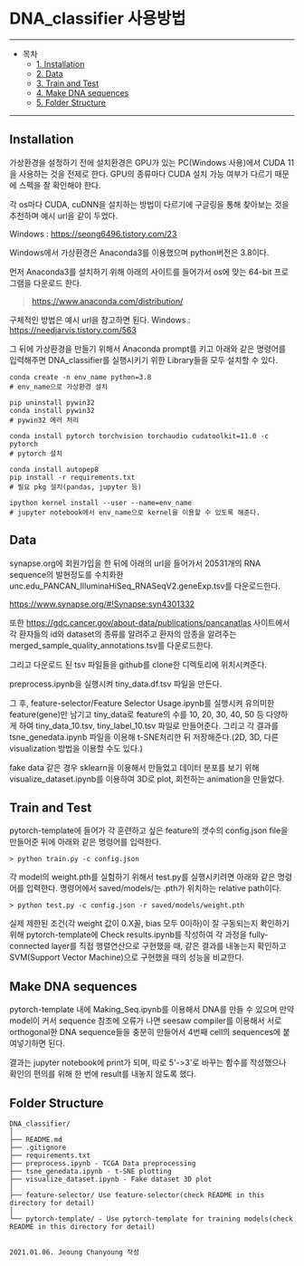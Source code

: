 # DNA_classifier 사용방법

<hr/>

- 목차
  * [1. Installation](#installation)
  * [2. Data](#data)
  * [3. Train and Test](#train-and-test)
  * [4. Make DNA sequences](#make-dna-sequences)
  * [5. Folder Structure](#folder-structure)

<hr/>


## Installation
가상환경을 설정하기 전에 설치환경은 GPU가 있는 PC(Windows 사용)에서 CUDA 11을 사용하는 것을 전제로 한다. GPU의 종류마다 CUDA 설치 가능 여부가 다르기 때문에 스펙을 잘 확인해야 한다.

각 os마다 CUDA, cuDNN을 설치하는 방법이 다르기에 구글링을 통해 찾아보는 것을 추천하며 예시 url을 같이 두었다.

Windows : https://seong6496.tistory.com/23

Windows에서 가상환경은 Anaconda3를 이용했으며 python버전은 3.8이다.

먼저 Anaconda3를 설치하기 위해 아래의 사이트를 들어가서 os에 맞는 64-bit 프로그램을 다운로드 한다.
> https://www.anaconda.com/distribution/

구체적인 방법은 예시 url을 참고하면 된다. 
Windows : https://needjarvis.tistory.com/563

그 뒤에 가상환경을 만들기 위해서 Anaconda prompt를 키고 아래와 같은 명령어를 입력해주면 DNA_classifier를 실행시키기 위한 Library들을 모두 설치할 수 있다.
```
conda create -n env_name python=3.8
# env_name으로 가상환경 설치

pip uninstall pywin32
conda install pywin32
# pywin32 에러 처리

conda install pytorch torchvision torchaudio cudatoolkit=11.0 -c pytorch
# pytorch 설치

conda install autopep8
pip install -r requirements.txt
# 필요 pkg 설치(pandas, jupyter 등)

ipython kernel install --user --name=env_name
# jupyter notebook에서 env_name으로 kernel을 이용할 수 있도록 해준다.
```


## Data
synapse.org에 회원가입을 한 뒤에 아래의 url을 들어가서 20531개의 RNA sequence의 발현정도를 수치화한 unc.edu_PANCAN_IlluminaHiSeq_RNASeqV2.geneExp.tsv를 다운로드한다.

https://www.synapse.org/#!Synapse:syn4301332

또한 https://gdc.cancer.gov/about-data/publications/pancanatlas 사이트에서 각 환자들의 id와 dataset의 종류를 알려주고 환자의 암종을 알려주는 merged_sample_quality_annotations.tsv를 다운로드한다.

그리고 다운로드 된 tsv 파일들을 github를 clone한 디렉토리에 위치시켜준다.

preprocess.ipynb을 실행시켜 tiny_data.df.tsv 파일을 만든다.

그 후, feature-selector/Feature Selector Usage.ipynb를 실행시켜 유의미한 feature(gene)만 남기고 tiny_data로 feature의 수를 10, 20, 30, 40, 50 등 다양하게 하여 tiny_data_10.tsv, tiny_label_10.tsv 파일로 만들어준다. 그리고 각 결과를 tsne_genedata.ipynb 파일을 이용해 t-SNE처리한 뒤 저장해준다.(2D, 3D, 다른 visualization 방법을 이용할 수도 있다.)

fake data 같은 경우 sklearn을 이용해서 만들었고 데이터 분포를 보기 위해 visualize_dataset.ipynb를 이용하여 3D로 plot, 회전하는 animation을 만들었다.


## Train and Test
pytorch-template에 들어가 각 훈련하고 싶은 feature의 갯수의 config.json file을 만들어준 뒤에 아래와 같은 명령어를 입력한다.

```
> python train.py -c config.json
```

 각 model의 weight.pth를 실험하기 위해서 test.py를 실행시키려면 아래와 같은 명령어를 입력한다. 명령어에서 saved/models/는 .pth가 위치하는 relative path이다.
 ```
 > python test.py -c config.json -r saved/models/weight.pth
 ```
 실제 제한된 조건(각 weight 값이 0.X꼴, bias 모두 0이하)이 잘 구동되는지 확인하기 위해 pytorch-template에 Check results.ipynb를 작성하여 각 과정을 fully-connected layer를 직접 행렬연산으로 구현했을 때, 같은 결과를 내놓는지 확인하고 SVM(Support Vector Machine)으로 구현했을 때의 성능을 비교한다.

 ## Make DNA sequences
pytorch-template 내에 Making_Seq.ipynb를 이용해서 DNA를 만들 수 있으며 만약 model이 커서 sequence 참조에 오류가 나면 seesaw compiler를 이용해서 서로 orthogonal한 DNA sequence들을 충분히 만들어서 4번째 cell의 sequences에 붙여넣기하면 된다.

결과는 jupyter notebook에 print가 되며, 따로 5'->3'로 바꾸는 함수를 작성했으나 확인의 편의를 위해 한 번에 result를 내놓지 않도록 했다.

## Folder Structure
  ```
  DNA_classifier/
  │
  ├── README.md
  ├── .gitignore 
  ├── requirements.txt
  ├── preprocess.ipynb - TCGA Data preprocessing
  ├── tsne_genedata.ipynb - t-SNE plotting
  ├── visualize_dataset.ipynb - Fake dataset 3D plot
  │
  ├── feature-selector/ Use feature-selector(check README in this directory for detail)
  │
  └── pytorch-template/ - Use pytorch-template for training models(check README in this directory for detail)


2021.01.06. Jeoung Chanyoung 작성